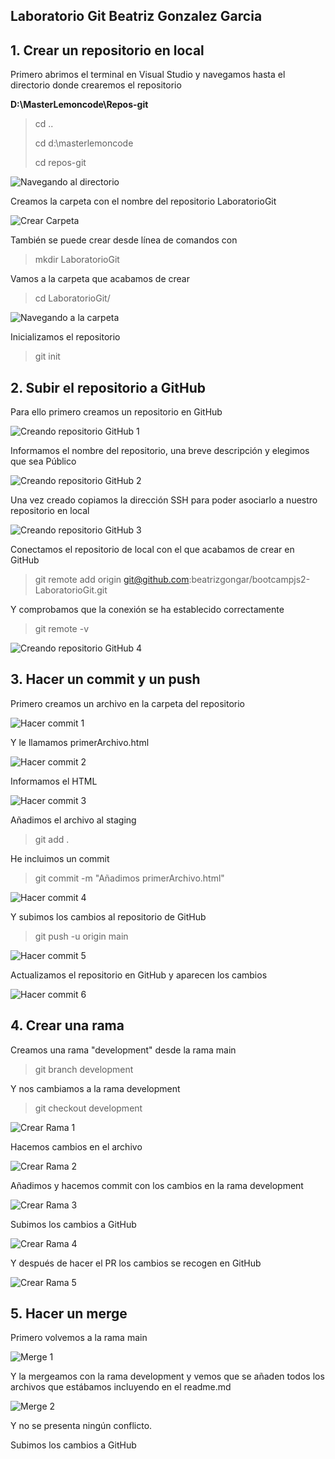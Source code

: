 ## Laboratorio Git Beatriz Gonzalez Garcia

## 1. Crear un repositorio en local

<p>Primero abrimos el  terminal en Visual Studio y navegamos hasta el directorio donde crearemos el repositorio</p>

**D:\MasterLemoncode\Repos-git**

> cd ..
>
> cd d:\masterlemoncode
>
> cd repos-git

![Navegando al directorio](./content/NavegandoDirectorio.png)

Creamos la carpeta con el nombre del repositorio LaboratorioGit

![Crear Carpeta](./content/CrearCarpeta.png)

También se puede crear desde línea de comandos con

> mkdir LaboratorioGit

Vamos a la carpeta que acabamos de crear

> cd LaboratorioGit/

![Navegando a la carpeta](./content/NavegandoRepositorio.png)

Inicializamos el repositorio

> git init

## 2. Subir el repositorio a GitHub

Para ello primero creamos un repositorio en GitHub

![Creando repositorio GitHub 1](./content/CrearRepositorioGitHub1.png)

Informamos el nombre del repositorio, una breve descripción y elegimos que sea Público

![Creando repositorio GitHub 2](./content/CrearRepositorioGitHub2.png)

Una vez creado copiamos la dirección SSH para poder asociarlo a nuestro repositorio en local

![Creando repositorio GitHub 3](./content/CrearRepositorioGitHub3.png)

Conectamos el repositorio de local con el que acabamos de crear en GitHub

> git remote add origin git@github.com:beatrizgongar/bootcampjs2-LaboratorioGit.git

Y comprobamos que la conexión se ha establecido correctamente

> git remote -v

![Creando repositorio GitHub 4](./content/CrearRepositorioGitHub4.png)

## 3. Hacer un commit y un push

Primero creamos un archivo en la carpeta del repositorio

![Hacer commit 1](./content/Hacercommit1.png)

Y le llamamos primerArchivo.html

![Hacer commit 2](./content/Hacercommit2.png)

Informamos el HTML

![Hacer commit 3](./content/Hacercommit3.png)

Añadimos el archivo al staging

> git add .

He incluimos un commit

> git commit -m "Añadimos primerArchivo.html"

![Hacer commit 4](./content/Hacercommit4.png)

Y subimos los cambios al repositorio de GitHub

> git push -u origin main

![Hacer commit 5](./content/Hacercommit5.png)

Actualizamos el repositorio en GitHub y aparecen los cambios

![Hacer commit 6](./content/Hacercommit6.png)

## 4. Crear una rama

Creamos una rama "development" desde la rama main

> git branch development

Y nos cambiamos a la rama development

> git checkout development

![Crear Rama 1](./content/CrearRama1.png)

Hacemos cambios en el archivo

![Crear Rama 2](./content/CrearRama2.png)

Añadimos y hacemos commit con los cambios en la rama development

![Crear Rama 3](./content/CrearRama3.png)

Subimos los cambios a GitHub

![Crear Rama 4](./content/CrearRama4.png)

Y después de hacer el PR los cambios se recogen en GitHub

![Crear Rama 5](./content/CrearRama5.png)

## 5. Hacer un merge

Primero volvemos a la rama main

![Merge 1](./content/Merge1.png)

Y la mergeamos con la rama development y vemos que se añaden todos los archivos que estábamos incluyendo en el readme.md

![Merge 2](./content/Merge2.png)

Y no se presenta ningún conflicto.

Subimos los cambios a GitHub

